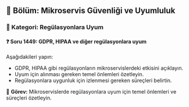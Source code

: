 ## 📘 Bölüm: Mikroservis Güvenliği ve Uyumluluk
### 🔹 Kategori: Regülasyonlara Uyum
#### ❓ Soru 1449: GDPR, HIPAA ve diğer regülasyonlara uyum

Aşağıdakileri yapın:

- GDPR, HIPAA gibi regülasyonların mikroservislerdeki etkisini açıklayın.
- Uyum için alınması gereken temel önlemleri özetleyin.
- Regülasyonlara uygunluk için izlenmesi gereken süreçleri belirtin.

🔧 **Görev:** Mikroservislerde regülasyonlara uyum için temel önlemleri ve süreçleri özetleyin.
